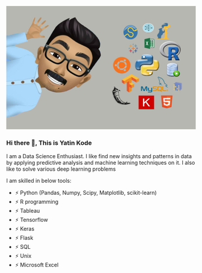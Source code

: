 
![data](https://github.com/yatinkode/yatinkode/blob/master/Banner.jpg)

### Hi there 👋,  This is Yatin Kode
I am a Data Science Enthusiast. I like find new insights and patterns in data by applying predictive analysis and machine learning techniques on it. I also like to solve various deep learning problems

I am skilled in below tools:
- ⚡ Python (Pandas, Numpy, Scipy, Matplotlib, scikit-learn)
- ⚡ R programming
- ⚡ Tableau
- ⚡ Tensorflow
- ⚡ Keras
- ⚡ Flask
- ⚡ SQL
- ⚡ Unix
- ⚡ Microsoft Excel

<!--
**yatinkode/yatinkode** is a ✨ _special_ ✨ repository because its `README.md` (this file) appears on your GitHub profile.

Here are some ideas to get you started:
- 😄 Pronouns: ...
- ⚡ Fun fact: ...
-->
